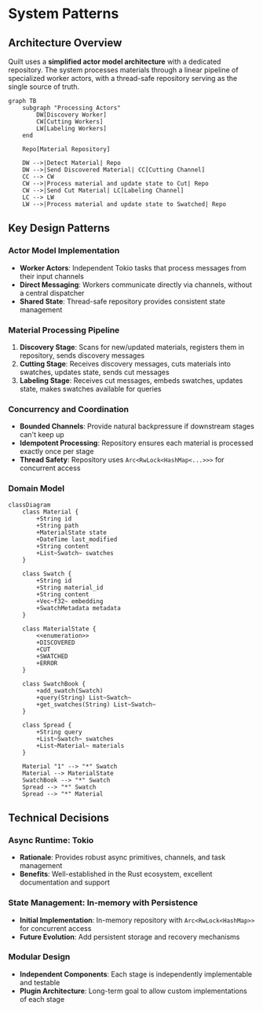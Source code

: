 # System Patterns

## Architecture Overview

Quilt uses a **simplified actor model architecture** with a dedicated repository. The system processes materials through a linear pipeline of specialized worker actors, with a thread-safe repository serving as the single source of truth.

```mermaid
graph TB
    subgraph "Processing Actors"
        DW[Discovery Worker]
        CW[Cutting Workers]
        LW[Labeling Workers]
    end

    Repo[Material Repository]

    DW -->|Detect Material| Repo
    DW -->|Send Discovered Material| CC[Cutting Channel]
    CC --> CW
    CW -->|Process material and update state to Cut| Repo
    CW -->|Send Cut Material| LC[Labeling Channel]
    LC --> LW
    LW -->|Process material and update state to Swatched| Repo
```

## Key Design Patterns

### Actor Model Implementation

- **Worker Actors**: Independent Tokio tasks that process messages from their input channels
- **Direct Messaging**: Workers communicate directly via channels, without a central dispatcher
- **Shared State**: Thread-safe repository provides consistent state management

### Material Processing Pipeline

1. **Discovery Stage**: Scans for new/updated materials, registers them in repository, sends discovery messages
2. **Cutting Stage**: Receives discovery messages, cuts materials into swatches, updates state, sends cut messages
3. **Labeling Stage**: Receives cut messages, embeds swatches, updates state, makes swatches available for queries

### Concurrency and Coordination

- **Bounded Channels**: Provide natural backpressure if downstream stages can't keep up
- **Idempotent Processing**: Repository ensures each material is processed exactly once per stage
- **Thread Safety**: Repository uses `Arc<RwLock<HashMap<...>>>` for concurrent access

### Domain Model

```mermaid
classDiagram
    class Material {
        +String id
        +String path
        +MaterialState state
        +DateTime last_modified
        +String content
        +List~Swatch~ swatches
    }

    class Swatch {
        +String id
        +String material_id
        +String content
        +Vec~f32~ embedding
        +SwatchMetadata metadata
    }

    class MaterialState {
        <<enumeration>>
        +DISCOVERED
        +CUT
        +SWATCHED
        +ERROR
    }

    class SwatchBook {
        +add_swatch(Swatch)
        +query(String) List~Swatch~
        +get_swatches(String) List~Swatch~
    }

    class Spread {
        +String query
        +List~Swatch~ swatches
        +List~Material~ materials
    }

    Material "1" --> "*" Swatch
    Material --> MaterialState
    SwatchBook --> "*" Swatch
    Spread --> "*" Swatch
    Spread --> "*" Material
```

## Technical Decisions

### Async Runtime: Tokio

- **Rationale**: Provides robust async primitives, channels, and task management
- **Benefits**: Well-established in the Rust ecosystem, excellent documentation and support

### State Management: In-memory with Persistence

- **Initial Implementation**: In-memory repository with `Arc<RwLock<HashMap>>` for concurrent access
- **Future Evolution**: Add persistent storage and recovery mechanisms

### Modular Design

- **Independent Components**: Each stage is independently implementable and testable
- **Plugin Architecture**: Long-term goal to allow custom implementations of each stage

